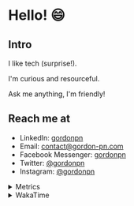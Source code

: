 # Hello! 😄

## Intro

I like tech (surprise!).

I'm curious and resourceful.

Ask me anything, I'm friendly!

## Reach me at

- LinkedIn: [gordonpn](https://www.linkedin.com/in/gordonpn/)
- Email: [contact@gordon-pn.com](mailto:contact@gordon-pn.com)
- Facebook Messenger: [gordonpn](https://www.messenger.com/t/Gordonpn)
- Twitter: [@gordonpn](https://twitter.com/Gordonpn)
- Instagram: [@gordonpn](https://www.instagram.com/gordonpn/)

<details>
  <summary>Metrics</summary>

  <img align="center" src="https://github.com/gordonpn/gordonpn/blob/master/github-metrics.svg" alt="GitHub Metrics">

</details>

<details>
  <summary>WakaTime</summary>

  <!--START_SECTION:waka-->

```text
Bash       20 mins         █████████▒░░░░░░░░░░░░░░░   36.91 %
Markdown   18 mins         ████████▒░░░░░░░░░░░░░░░░   33.73 %
YAML       12 mins         ██████░░░░░░░░░░░░░░░░░░░   23.51 %
HCL        1 min           █░░░░░░░░░░░░░░░░░░░░░░░░   03.34 %
JSON       1 min           ▓░░░░░░░░░░░░░░░░░░░░░░░░   02.49 %
Other      0 secs          ░░░░░░░░░░░░░░░░░░░░░░░░░   00.02 %
```

<!--END_SECTION:waka-->
</details>
